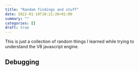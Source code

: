 ```yaml
---
title: "Random findings and stuff"
date: 2022-01-19T18:21:20+01:00
summary: ""
categories: []
draft: true
---
```


This is just a collection of random things I learned while trying to understand the V8 javascript engine.

## Debugging

